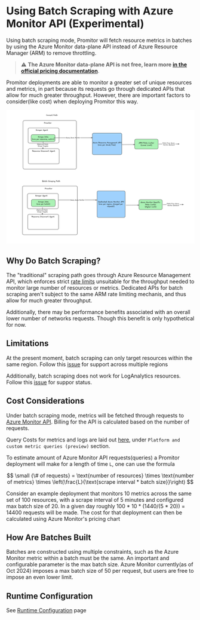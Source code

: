 # Using Batch Scraping with Azure Monitor API (Experimental)

Using batch scraping mode, Promitor will fetch resource metrics in batches by using the Azure Monitor data-plane API instead of Azure Resource Manager (ARM) to remove throttling.

> ⚠️ **The Azure Monitor data-plane API is not free, learn more [in the official pricing documentation](https://azure.microsoft.com/pricing/details/monitor/)**.

Promitor deployments are able to monitor a greater set of unique resources and metrics, in part because its requests 
go through dedicated APIs that allow for much greater throughput. However, there are important factors to consider(like cost) when
deploying Promitor this way. 

![Promitor Scraper with resource discovery](./../media/concepts/scraper-batch-scraping-mode.png)

## Why Do Batch Scraping?
The "traditional" scraping path goes through Azure Resource Management API, which enforces strict [rate limits](https://learn.microsoft.com/en-us/azure/azure-resource-manager/management/request-limits-and-throttling) unsuitable for the throughput needed to monitor large number of resources or metrics. Dedicated APIs for batch scraping aren't subject to the same ARM rate limiting mechanis, and thus allow for much greater throughput. 

Additionally, there may be performance benefits associated with an overall lower number of networks requests. Though this benefit is only hypothetical for now.

## Limitations  
At the present moment, batch scraping can only target resources within the same region. Follow this [issue](https://github.com/tomkerkhove/promitor/issues/2555) for support across multiple regions

Additionally, batch scraping does not work for LogAnalytics resources. Follow this [issue](https://github.com/tomkerkhove/promitor/issues/2556) for 
suppor status. 
 
## Cost Considerations 
Under batch scraping mode, metrics will be fetched through requests to
[Azure Monitor API](https://learn.microsoft.com/en-us/rest/api/monitor/metrics-batch/batch?view=rest-monitor-2023-10-01). Billing for the API is calculated based on the number of requests.  

Query Costs for metrics and logs are laid out [here](https://azure.microsoft.com/pricing/details/monitor/#pricing), under `Platform and custom metric queries (preview)` section. 

To estimate amount of Azure Monitor API requests(queries) a Promitor deployment will make for a length of time `L`, one can use the formula 

$$
\small {\# of requests} = \text{number of resources} \times \text{number of metrics} \times \left(\frac{L}{\text{scrape interval * batch size}}\right)
$$

Consider an example deployment that monitors 10 metrics across the same set of 100 resources, with a scrape interval of 5 minutes and configured max batch size of 20. In a given day roughly
100 * 10 * (1440/(5 * 20)) = 14400 requests will be made. The cost for that deployment can then be calculated using Azure Monitor's pricing chart

## How Are Batches Built
Batches are constructed using multiple constraints, such as the Azure Monitor metric within a batch must be the same. An important and configurable parameter is the max batch size. Azure Monitor currently(as of Oct 2024) imposes a max batch size of 50 per request, but users are free to impose an even lower limit. 

## Runtime Configuration
See [Runtime Configuration](runtime-configuration.md) page

